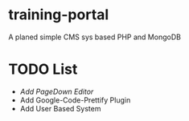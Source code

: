 training-portal
===============
A planed simple CMS sys based PHP and MongoDB

TODO List
===============
* *Add PageDown Editor*
* Add Google-Code-Prettify Plugin
* Add User Based System
